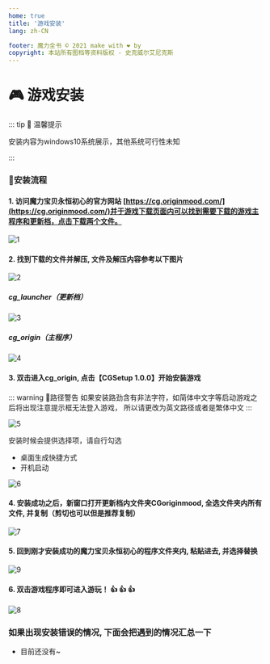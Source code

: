 ```yaml
---
home: true
title: '游戏安装'
lang: zh-CN

footer: 魔力全书 © 2021 make with ❤️ by
copyright: 本站所有图档等资料版权 - 史克威尔艾尼克斯
---
```


# 🎮 游戏安装

<Valine />

::: tip 🚥 温馨提示

安装内容为windows10系统展示，其他系统可行性未知

:::


### 📝安装流程

#### 1. 访问魔力宝贝永恒初心的官方网站 [https://cg.originmood.com/](https://cg.originmood.com/)并于游戏下载页面内可以找到需要下载的游戏主程序和更新档，点击下载两个文件。

![1](https://user-images.githubusercontent.com/78347270/115132761-e7f56380-a03d-11eb-8a63-cdddd47c9a6a.png)

#### 2. 找到下载的文件并解压, 文件及解压内容参考以下图片

![2](https://user-images.githubusercontent.com/78347270/115132807-8a154b80-a03e-11eb-87a8-b2f3836a29a7.png)

##### cg_launcher（更新档）
![3](https://user-images.githubusercontent.com/78347270/115132856-de203000-a03e-11eb-9d26-05410968139a.png)

##### cg_origin（主程序）
![4](https://user-images.githubusercontent.com/78347270/115132857-deb8c680-a03e-11eb-9680-52e236cdccb3.png)

#### 3. 双击进入cg_origin, 点击【CGSetup 1.0.0】开始安装游戏

::: warning 🚨路径警告
如果安装路劲含有非法字符，如简体中文字等启动游戏之后将出现注意提示框无法登入游戏，
所以请更改为英文路径或者是繁体中文
:::

![5](https://user-images.githubusercontent.com/78347270/115132965-a49bf480-a03f-11eb-8094-82ba650b663b.png)

安装时候会提供选择项，请自行勾选
-  桌面生成快捷方式
-  开机启动

![6](https://user-images.githubusercontent.com/78347270/115133098-93071c80-a040-11eb-9734-d9e563145803.png)

#### 4. 安装成功之后，新窗口打开更新档内文件夹CGoriginmood, 全选文件夹内所有文件, 并复制（剪切也可以但是推荐复制）

![7](https://user-images.githubusercontent.com/78347270/115133188-39532200-a041-11eb-8e91-73beb10018a1.png)


#### 5. 回到刚才安装成功的魔力宝贝永恒初心的程序文件夹内, 粘贴进去, 并选择替换

![9](https://user-images.githubusercontent.com/78347270/115133248-b54d6a00-a041-11eb-9aed-69098c5d1164.png)

#### 6. 双击游戏程序即可进入游玩！ 👍 👍 👍

![8](https://user-images.githubusercontent.com/78347270/115133264-ce561b00-a041-11eb-9d3f-8798931fa518.png)


### 如果出现安装错误的情况, 下面会把遇到的情况汇总一下

- 目前还没有~

